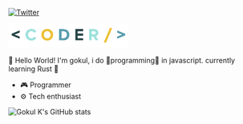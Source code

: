 
[![Twitter](https://img.shields.io/badge/Follow-@Gokul_ov-1DA1F2?style=for-the-badge&logo=twitter&logoColor=white)](https://twitter.com/Gokul_ov)

<img src="https://github.com/gokul810/gokul810/blob/main/coder.gif" alt="Matrix" width="240" height="48">

👋 Hello World! I'm gokul, i do 🌟programming🌟 in javascript. currently learning Rust 🦀

- 🎮 Programmer
- ⚙️ Tech enthusiast 

![Gokul K's GitHub stats](https://github-readme-stats.vercel.app/api?username=gokul810&show_icons=true&theme=tokyonight)

